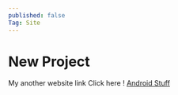 ```yaml
---
published: false
Tag: Site
---
```

# New Project

My another website link Click here ! [Android Stuff](https://u4i.me/)

